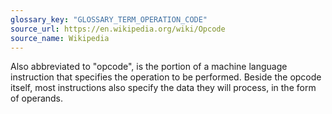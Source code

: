 ```yaml
---
glossary_key: "GLOSSARY_TERM_OPERATION_CODE"
source_url: https://en.wikipedia.org/wiki/Opcode
source_name: Wikipedia
---
```


Also abbreviated to "opcode", is the portion of a machine language instruction that specifies the operation to be performed. Beside the opcode itself, most instructions also specify the data they will process, in the form of operands.
